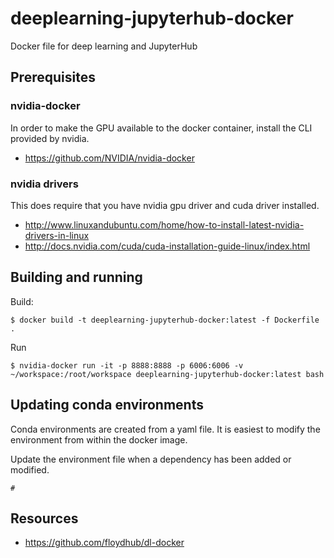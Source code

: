 # deeplearning-jupyterhub-docker

Docker file for deep learning and JupyterHub

## Prerequisites

### nvidia-docker

In order to make the GPU available to the docker container, install
the CLI provided by nvidia.

- https://github.com/NVIDIA/nvidia-docker

### nvidia drivers

This does require that you have nvidia gpu driver and cuda driver installed.

- http://www.linuxandubuntu.com/home/how-to-install-latest-nvidia-drivers-in-linux
- http://docs.nvidia.com/cuda/cuda-installation-guide-linux/index.html

## Building and running

Build:
``` 
$ docker build -t deeplearning-jupyterhub-docker:latest -f Dockerfile .
```

Run
``` 
$ nvidia-docker run -it -p 8888:8888 -p 6006:6006 -v ~/workspace:/root/workspace deeplearning-jupyterhub-docker:latest bash
```

## Updating conda environments

Conda environments are created from a yaml file.  It is easiest to modify
the environment from within the docker image.

Update the environment file when a dependency has been added or modified.
```
# 
```

## Resources

- https://github.com/floydhub/dl-docker
